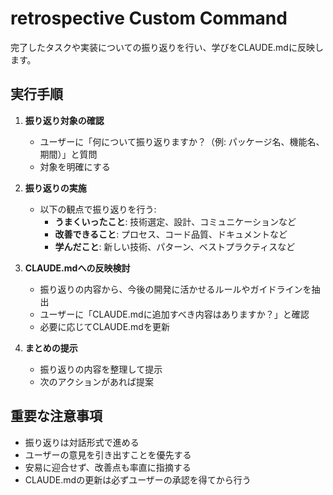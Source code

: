 # retrospective Custom Command

完了したタスクや実装についての振り返りを行い、学びをCLAUDE.mdに反映します。

## 実行手順

1. **振り返り対象の確認**
   - ユーザーに「何について振り返りますか？（例: パッケージ名、機能名、期間）」と質問
   - 対象を明確にする

2. **振り返りの実施**
   - 以下の観点で振り返りを行う:
     - **うまくいったこと**: 技術選定、設計、コミュニケーションなど
     - **改善できること**: プロセス、コード品質、ドキュメントなど
     - **学んだこと**: 新しい技術、パターン、ベストプラクティスなど

3. **CLAUDE.mdへの反映検討**
   - 振り返りの内容から、今後の開発に活かせるルールやガイドラインを抽出
   - ユーザーに「CLAUDE.mdに追加すべき内容はありますか？」と確認
   - 必要に応じてCLAUDE.mdを更新

4. **まとめの提示**
   - 振り返りの内容を整理して提示
   - 次のアクションがあれば提案

## 重要な注意事項

- 振り返りは対話形式で進める
- ユーザーの意見を引き出すことを優先する
- 安易に迎合せず、改善点も率直に指摘する
- CLAUDE.mdの更新は必ずユーザーの承認を得てから行う
